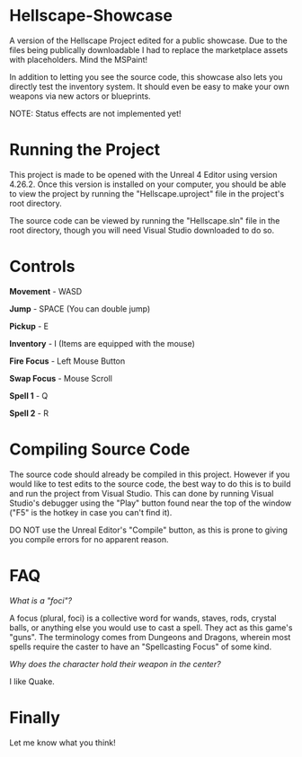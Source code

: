 # Hellscape-Showcase
A version of the Hellscape Project edited for a public showcase. Due to the files being publically downloadable I had to replace the marketplace assets with placeholders. Mind the MSPaint!

In addition to letting you see the source code, this showcase also lets you directly test the inventory system. It should even be easy to make your own weapons via new actors or blueprints.

NOTE: Status effects are not implemented yet!

# Running the Project
This project is made to be opened with the Unreal 4 Editor using version 4.26.2. Once this version is installed on your computer, you should be able to view the project by running the "Hellscape.uproject" file in the project's root directory.

The source code can be viewed by running the "Hellscape.sln" file in the root directory, though you will need Visual Studio downloaded to do so.

# Controls
**Movement**  - WASD

**Jump**       - SPACE (You can double jump)

**Pickup**     - E

**Inventory**  - I (Items are equipped with the mouse)

**Fire Focus** - Left Mouse Button

**Swap Focus** - Mouse Scroll

**Spell 1**    - Q

**Spell 2**    - R

# Compiling Source Code
The source code should already be compiled in this project. However if you would like to test edits to the source code, the best way to do this is to build and run the project from Visual Studio. This can done by running Visual Studio's debugger using the "Play" button found near the top of the window ("F5" is the hotkey in case you can't find it).

DO NOT use the Unreal Editor's "Compile" button, as this is prone to giving you compile errors for no apparent reason.

# FAQ
_What is a "foci"?_

A focus (plural, foci) is a collective word for wands, staves, rods, crystal balls, or anything else you would use to cast a spell. They act as this game's "guns". The terminology comes from Dungeons and Dragons, wherein most spells require the caster to have an "Spellcasting Focus" of some kind.

_Why does the character hold their weapon in the center?_

I like Quake.

# Finally
Let me know what you think!
